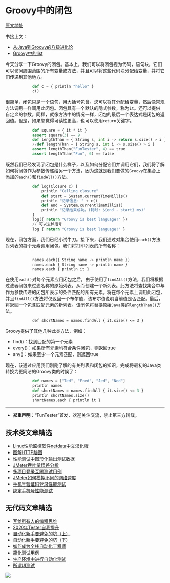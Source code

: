 # Groovy中的闭包

[原文地址](https://dzone.com/articles/java-groovy-part-2-closures-an)

书接上文：

- [从Java到Groovy的八级进化论](https://mp.weixin.qq.com/s/QTrRHsD3w-zLGbn79y8yUg)
- [Groovy中的list](https://mp.weixin.qq.com/s/0mUe1_WrUiEm1t6kqCV3eQ)

今天分享一下Groovy的闭包。基本上，我们可以将闭包视为代码，语句块，它们可以访问周围范围的所有变量或方法，并且可以将这些代码块分配给变量，并将它们传递到其他地方。

```Python
            def c = { println "hello" }
            c()
```

很简单，闭包只是一个语句，用大括号包含。您可以将其分配给变量，然后像常规方法调用一样调用此闭包。闭包具有一个默认的隐式参数，称为`it`。还可以提供自定义的参数。同样，就像方法中的情况一样，闭包的最后一个表达式是闭包的返回值。但是，如果您觉得可读性更高，也可以使用`return`关键字。


```Python
            def square = { it * it }
            assert square(3) == 9
            def lengthThan = { String s, int i -> return s.size() > i }
            //def lengthThan = { String s, int i -> s.size() > i }
            assert lengthThan("FunTester", 4) == true
            assert lengthThan("Fun", 6) == false
```

既然我们已经发现了闭包是什么样子，以及如何分配它们并调用它们，我们将了解如何将闭包作为参数传递给另一个方法，因为这就是我们要做的`Groovy`在集合上添加的`each()`和`findAll()`方法。


```Python
            def log(Closure c) {
                println "Calling closure"
                def start = System.currentTimeMillis()
                println "记录信息: " + c()
                def end = System.currentTimeMillis()
                println "记录结果成功。(耗时: ${end - start} ms)"
            }
            log({ return "Groovy is best language!" })
            // 可以去掉括号
            log { return "Groovy is best language!" }
```

现在，闭包方面，我们已经小试牛刀。接下来，我们通过对集合使用`each()`方法对列表的每个元素调用闭包。我们将打印列表的所有名称：

```Python

            names.each({ String name -> println name })
            names.each { String name -> println name }
            names.each { println it }
```

在使用`each()`对每个元素应用闭包之后，由于使用了`findAll()`方法，我们将根据过滤器闭包来过滤名称的原始列表，从而创建一个新列表。此方法将查找集合中与作为参数传递的闭包所表示的条件匹配的所有元素。将在每个元素上调用此闭包，并且`findAll()`方法将仅返回一个布尔值，该布尔值说明当前值是否匹配。最后，将返回一个包含匹配元素的新列表。该闭包将替换原始`Java`类的`lengthThan()`方法。

`            def shortNames = names.findAll { it.size() <= 3 }`

Groovy提供了其他几种此类方法，例如：

* find()：找到匹配的第一个元素
* every()：如果所有元素均符合条件闭包，则返回true
* any()：如果至少一个元素匹配，则返回true

现在，该通过应用我们刚刚了解的有关列表和闭包的知识，完成将最初的Java类转换为更简洁的Groovy类的时候了：

```Python
            def names = ["Ted", "Fred", "Jed", "Ned"]
            println names
            def shortNames = names.findAll { it.size() <= 3 }
            println shortNames.size()
            shortNames.each { println it }
```

---
* **郑重声明**：“FunTester”首发，欢迎关注交流，禁止第三方转载。

## 技术类文章精选

- [Linux性能监控软件netdata中文汉化版](https://mp.weixin.qq.com/s/fdXtK-5WwKnxjLZdyg6-nA)
- [图解HTTP脑图](https://mp.weixin.qq.com/s/100Vm8FVEuXs0x6rDGTipw)
- [性能测试中图形化输出测试数据](https://mp.weixin.qq.com/s/EMvpYIsszdwBJFPIxztTvA)
- [JMeter吞吐量误差分析](https://mp.weixin.qq.com/s/jHKmFNrLmjpihnoigNNCSg)
- [多项目登录互踢测试用例](https://mp.weixin.qq.com/s/Nn_CUy_j7j6bUwHSkO0pCQ)
- [JMeter如何模拟不同的网络速度](https://mp.weixin.qq.com/s/1FCwNN2htfTGF6ItdkcCzw)
- [手机号验证码登录性能测试](https://mp.weixin.qq.com/s/i-j8fJAdcsJ7v8XPOnPDAw)
- [绑定手机号性能测试](https://mp.weixin.qq.com/s/K5x1t1dKtIT2NKV6k4v5mw)

## 无代码文章精选

- [写给所有人的编程思维](https://mp.weixin.qq.com/s/Oj33UCnYfbUgzsBzEm2GPQ)
- [2020年Tester自我提升](https://mp.weixin.qq.com/s/vuhUp85_6Sbg6ReAN3TTSQ)
- [自动化新手要避免的坑（上）](https://mp.weixin.qq.com/s/MjcX40heTRhEgCFhInoqYQ)
- [自动化新手要避免的坑（下）](https://mp.weixin.qq.com/s/azDUo1IO5JgkJIS9n1CMRg)
- [如何成为全栈自动化工程师](https://mp.weixin.qq.com/s/j2rQ3COFhg939KLrgKr_bg)
- [简化测试用例](https://mp.weixin.qq.com/s/BhwfDqhN9yoa3Iul_Eu5TA)
- [生产环境中进行自动化测试](https://mp.weixin.qq.com/s/JKEGRLOlgpINUxs-6mohzA)
- [所谓UI测试](https://mp.weixin.qq.com/s/wDvUy_BhQZCSCqrlC2j1qA)

![](https://mmbiz.qpic.cn/mmbiz_jpg/13eN86FKXzCxr0Sa2MXpNKicZE024zJm73r4hrjticMMYViagtaSXxwsyhmRmOrdXPXfS5zB2ILHtaqNSoWGRwa8Q/640?wx_fmt=jpeg&tp=webp&wxfrom=5&wx_lazy=1&wx_co=1)
